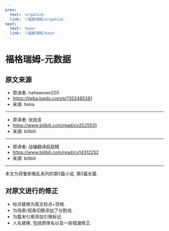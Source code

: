 ```yaml
---
prev:
  text: 'organize'
  link: '/福格瑞姆/organize'
next:
  text: 'base'
  link: '/福格瑞姆/base'
---
```


# 福格瑞姆-元数据

## 原文来源

+ 原译者: hahawowo220
+ <https://tieba.baidu.com/p/1352485381>
+ 来源: tieba

--------

+ 原译者: 张拙言
+ <https://www.bilibili.com/read/cv2525531>
+ 来源: bilibili

--------

+ 原译者: 战锤翻译庭屁精
+ <https://www.bilibili.com/read/cv14312252>
+ 来源: bilibili

--------

本文为荷鲁斯叛乱系列的第5篇小说, 第5篇长篇.

## 对原文进行的修正

+ 标点替换为英文标点+空格.
+ 为场景/视角切换添加了分割线.
+ 为篇末引用添加引用标记.
+ 人名替换, 包括原体名以及一些错漏修正.

